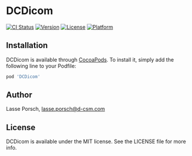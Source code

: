 # DCDicom

[![CI Status](https://img.shields.io/travis/lasseporsch/DCDicom.svg?style=flat)](https://travis-ci.org/lasseporsch/DCDicom)
[![Version](https://img.shields.io/cocoapods/v/DCDicom.svg?style=flat)](https://cocoapods.org/pods/DCDicom)
[![License](https://img.shields.io/cocoapods/l/DCDicom.svg?style=flat)](https://cocoapods.org/pods/DCDicom)
[![Platform](https://img.shields.io/cocoapods/p/DCDicom.svg?style=flat)](https://cocoapods.org/pods/DCDicom)

## Installation

DCDicom is available through [CocoaPods](https://cocoapods.org). To install
it, simply add the following line to your Podfile:

```ruby
pod 'DCDicom'
```

## Author

Lasse Porsch, lasse.porsch@d-csm.com

## License

DCDicom is available under the MIT license. See the LICENSE file for more info.

